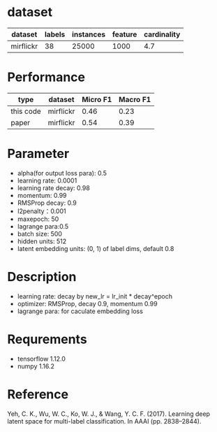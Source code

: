 # dataset
|dataset |labels |instances |feature |cardinality|
| ------ | ------ | ------ |------ |---|
| mirflickr| 38 | 25000 |1000 |4.7|

# Performance
|type|dataset |Micro F1 |Macro F1 |
| ------| ------ | ------ | ------ |
|this code| mirflickr | 0.46| 0.23 |
|paper| mirflickr | 0.54| 0.39 |

# Parameter
- alpha(for output loss para): 0.5
- learning rate: 0.0001
- learning rate decay: 0.98
- momentum: 0.99
- RMSProp decay: 0.9
- l2penalty：0.001
- maxepoch: 50
- lagrange para:0.5
- batch size: 500
- hidden units: 512
- latent embedding units: (0, 1) of label dims, default 0.8

# Description
- learning rate: decay by new_lr = lr_init * decay^epoch
- optimizer: RMSProp, decay 0.9, momentum 0.99
- lagrange para: for caculate embedding loss

# Requrements
- tensorflow 1.12.0
- numpy 1.16.2
# Reference
Yeh, C. K., Wu, W. C., Ko, W. J., & Wang, Y. C. F. (2017). Learning deep latent space for multi-label classification. In AAAI (pp. 2838–2844).
